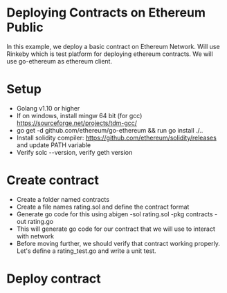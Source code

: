 # Deploying Contracts on Ethereum Public 
In this example, we deploy a basic contract on Ethereum Network. Will use Rinkeby which is test platform for deploying ethereum contracts. We will use
go-ethereum as ethereum client.

# Setup
* Golang v1.10 or higher
* If on windows, install mingw 64 bit (for gcc) https://sourceforge.net/projects/tdm-gcc/
* go get -d github.com/ethereum/go-ethereum && run go install ./..
* Install solidity compiler: https://github.com/ethereum/solidity/releases and update PATH variable
* Verify solc --version, verify geth version

# Create contract
* Create a folder named contracts 
* Create a file names rating.sol and define the contract format 
* Generate go code for this using abigen -sol rating.sol -pkg contracts -out rating.go 
* This will generate go code for our contract that we will use to interact with network 
* Before moving further, we should verify that contract working properly. Let's define a rating_test.go and write a unit test. 
  
# Deploy contract
  
  
  
  
